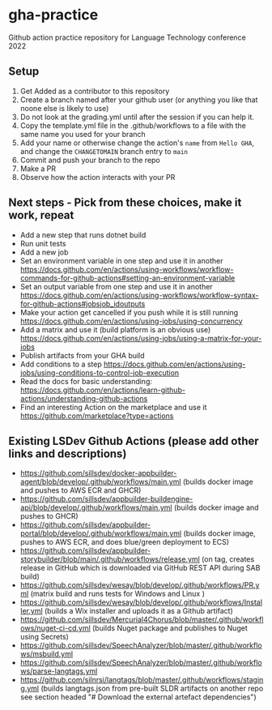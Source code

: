 # gha-practice
Github action practice repository for Language Technology conference 2022

## Setup
1. Get Added as a contributor to this repository
1. Create a branch named after your github user (or anything you like that noone else is likely to use)
2. Do not look at the grading.yml until after the session if you can help it.
3. Copy the template.yml file in the .github/workflows to a file with the same name you used for your branch
4. Add your name or otherwise change the action's `name` from `Hello GHA`, and change the `CHANGETOMAIN` branch entry to `main`
5. Commit and push your branch to the repo
6. Make a PR
7. Observe how the action interacts with your PR

## Next steps - Pick from these choices, make it work, repeat
- Add a new step that runs dotnet build
- Run unit tests
- Add a new job
- Set an environment variable in one step and use it in another https://docs.github.com/en/actions/using-workflows/workflow-commands-for-github-actions#setting-an-environment-variable
- Set an output variable from one step and use it in another https://docs.github.com/en/actions/using-workflows/workflow-syntax-for-github-actions#jobsjob_idoutputs
- Make your action get cancelled if you push while it is still running https://docs.github.com/en/actions/using-jobs/using-concurrency
- Add a matrix and use it (build platform is an obvious use) https://docs.github.com/en/actions/using-jobs/using-a-matrix-for-your-jobs
- Publish artifacts from your GHA build 
- Add conditions to a step https://docs.github.com/en/actions/using-jobs/using-conditions-to-control-job-execution
- Read the docs for basic understanding: https://docs.github.com/en/actions/learn-github-actions/understanding-github-actions
- Find an interesting Action on the marketplace and use it https://github.com/marketplace?type=actions

## Existing LSDev Github Actions (please add other links and descriptions)

- https://github.com/sillsdev/docker-appbuilder-agent/blob/develop/.github/workflows/main.yml (builds docker image and pushes to AWS ECR and GHCR)
- https://github.com/sillsdev/appbuilder-buildengine-api/blob/develop/.github/workflows/main.yml (builds docker image and pushes to GHCR)
- https://github.com/sillsdev/appbuilder-portal/blob/develop/.github/workflows/main.yml (builds docker image, pushes to AWS ECR, and does blue/green deployment to ECS)
- https://github.com/sillsdev/appbuilder-storybuilder/blob/main/.github/workflows/release.yml (on tag, creates release in GitHub which is downloaded via GitHub REST API during SAB build)
- https://github.com/sillsdev/wesay/blob/develop/.github/workflows/PR.yml (matrix build and runs tests for Windows and Linux )
- https://github.com/sillsdev/wesay/blob/develop/.github/workflows/Installer.yml (builds a Wix installer and uploads it as a Github artifact)
- https://github.com/sillsdev/Mercurial4Chorus/blob/master/.github/workflows/nuget-ci-cd.yml (builds Nuget package and publishes to Nuget using Secrets)
- https://github.com/sillsdev/SpeechAnalyzer/blob/master/.github/workflows/msbuild.yml
- https://github.com/sillsdev/SpeechAnalyzer/blob/master/.github/workflows/parse-langtags.yml
- https://github.com/silnrsi/langtags/blob/master/.github/workflows/staging.yml (builds langtags.json from pre-built SLDR artifacts on another repo see section headed "# Download the external artefact dependencies")
